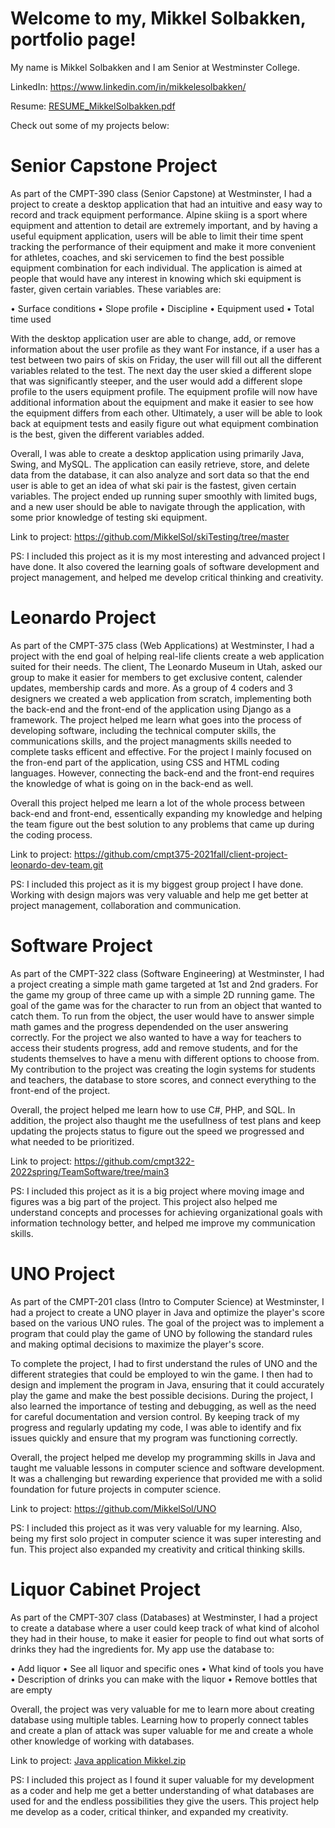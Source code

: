 # Welcome to my, Mikkel Solbakken, portfolio page!

My name is Mikkel Solbakken and I am Senior at Westminster College.

LinkedIn: https://www.linkedin.com/in/mikkelesolbakken/

Resume: [RESUME_MikkelSolbakken.pdf](https://github.com/MikkelSol/Portfolio/files/13506449/RESUME_MikkelSolbakken.pdf)



Check out some of my projects below: 

# Senior Capstone Project

As part of the CMPT-390 class (Senior Capstone) at Westminster, I had a project to create a desktop application that had an intuitive and easy way to record and track equipment performance. Alpine skiing is a sport where equipment and attention to detail are extremely important, and by having a useful equipment application, users will be able to limit their time spent tracking the performance of their equipment and make it more convenient for athletes, coaches, and ski servicemen to find the best possible equipment combination for each individual. The application is aimed at people that would have any interest in knowing which ski equipment is faster, given certain variables. These variables are:

•	Surface conditions 
•	Slope profile 
•	Discipline 
•	Equipment used
•	Total time used 

With the desktop application user are able to change, add, or remove information about the user profile as they want For instance, if a user has a test between two pairs of skis on Friday, the user will fill out all the different variables related to the test. The next day the user skied a different slope that was significantly steeper, and the user would add a different slope profile to the users equipment profile. The equipment profile will now have additional information about the equipment and make it easier to see how the equipment differs from each other. Ultimately, a user will be able to look back at equipment tests and easily figure out what equipment combination is the best, given the different variables added. 

Overall, I was able to create a desktop application using primarily Java, Swing, and MySQL. The application can easily retrieve, store, and delete data from the database, it can also analyze and sort data so that the end user is able to get an idea of what ski pair is the fastest, given certain variables. The project ended up running super smoothly with limited bugs, and a new user should be able to navigate through the application, with some prior knowledge of testing ski equipment. 

Link to project: https://github.com/MikkelSol/skiTesting/tree/master

PS: I included this project as it is my most interesting and advanced project I have done. It also covered the learning goals of software development and project management, and helped me develop critical thinking and creativity.


# Leonardo Project

As part of the CMPT-375 class (Web Applications) at Westminster, I had a project with the end goal of helping real-life clients create a web application suited for their needs. The client, The Leonardo Museum in Utah, asked our group to make it easier for members to get exclusive content, calender updates, membership cards and more. As a group of 4 coders and 3 designers we created a web application from scratch, implementing both the back-end and the front-end of the application using Django as a framework. The project helped me learn what goes into the process of developing software, including the technical computer skills, the communications skills, and the project managments skills needed to complete tasks efficent and effective. For the project I mainly focused on the fron-end part of the application, using CSS and HTML coding languages. However, connecting the back-end and the front-end requires the knowledge of what is going on in the back-end as well. 

Overall this project helped me learn a lot of the whole process between back-end and front-end, essentically expanding my knowledge and helping the team figure out the best solution to any problems that came up during the coding process. 

Link to project: https://github.com/cmpt375-2021fall/client-project-leonardo-dev-team.git

PS: I included this project as it is my biggest group project I have done. Working with design majors was very valuable and help me get better at project management, collaboration and communication. 

# Software Project

As part of the CMPT-322 class (Software Engineering) at Westminster, I had a project creating a simple math game targeted at 1st and 2nd graders. For the game my group of three came up with a simple 2D running game. The goal of the game was for the character to run from an object that wanted to catch them. To run from the object, the user would have to answer simple math games and the progress dependended on the user answering correctly. For the project we also wanted to have a way for teachers to access their students progress, add and remove students, and for the students themselves to have a menu with different options to choose from. My contribution to the project was creating the login systems for students and teachers, the database to store scores, and connect everything to the front-end of the project. 

Overall, the project helped me learn how to use C#, PHP, and SQL. In addition, the project also thaught me the usefullness of test plans and keep updating the projects status to figure out the speed we progressed and what needed to be prioritized.  

Link to project: https://github.com/cmpt322-2022spring/TeamSoftware/tree/main3

PS: I included this project as it is a big project where moving image and figures was a big part of the project. This project also helped me understand concepts and processes for achieving organizational goals with information technology better, and helped me improve my communication skills. 

# UNO Project

As part of the CMPT-201 class (Intro to Computer Science) at Westminster, I had a project to create a UNO player in Java and optimize the player's score based on the various UNO rules. The goal of the project was to implement a program that could play the game of UNO by following the standard rules and making optimal decisions to maximize the player's score.

To complete the project, I had to first understand the rules of UNO and the different strategies that could be employed to win the game. I then had to design and implement the program in Java, ensuring that it could accurately play the game and make the best possible decisions. During the project, I also learned the importance of testing and debugging, as well as the need for careful documentation and version control. By keeping track of my progress and regularly updating my code, I was able to identify and fix issues quickly and ensure that my program was functioning correctly.

Overall, the project helped me develop my programming skills in Java and taught me valuable lessons in computer science and software development. It was a challenging but rewarding experience that provided me with a solid foundation for future projects in computer science.

Link to project: https://github.com/MikkelSol/UNO 

PS: I included this project as it was very valuable for my learning. Also, being my first solo project in computer science it was super interesting and fun. This project also expanded my creativity and critical thinking skills.

# Liquor Cabinet Project

As part of the CMPT-307 class (Databases) at Westminster, I had a project to create a database where a user could keep track of what kind of alcohol they had in their house, to make it easier for people to find out what sorts of drinks they had the ingredients for. My app use the database to:

•	Add liquor
•	See all liquor and specific ones 
•	What kind of tools you have
•	Description of drinks you can make with the liquor
•	Remove bottles that are empty

Overall, the project was very valuable for me to learn more about creating database using multiple tables. Learning how to properly connect tables and create a plan of attack was super valuable for me and create a whole other knowledge of working with databases. 

Link to project: [Java application Mikkel.zip](https://github.com/MikkelSol/Portfolio/files/11357990/Java.application.Mikkel.zip)

PS: I included this project as I found it super valuable for my development as a coder and help me get a better understanding of what databases are used for and the endless possibilities they give the users. This project help me develop as a coder, critical thinker, and expanded my creativity.
 



